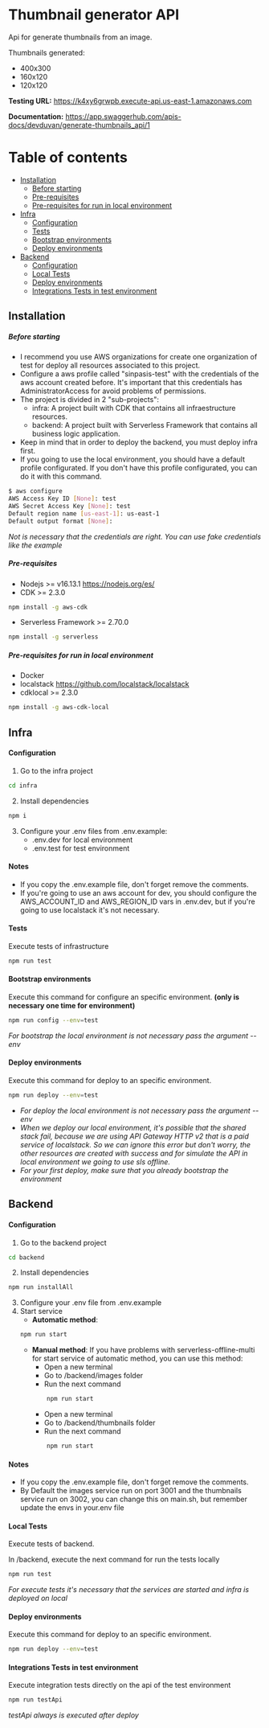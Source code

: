 # Thumbnail generator API

Api for generate thumbnails from an image.

Thumbnails generated:

- 400x300
- 160x120
- 120x120

**Testing URL:** https://k4xy6grwpb.execute-api.us-east-1.amazonaws.com

**Documentation:** https://app.swaggerhub.com/apis-docs/devduvan/generate-thumbnails_api/1

# Table of contents

- [Installation](#installation)
  - [Before starting](#before-starting)
  - [Pre-requisites](#pre-requisites)
  - [Pre-requisites for run in local environment](#pre-requisites-for-run-in-local-environment)
- [Infra](#infra)
  - [Configuration](#configuration)
  - [Tests](#tests)
  - [Bootstrap environments](#bootstrap-environments)
  - [Deploy environments](#deploy-environments)
- [Backend](#backend)
  - [Configuration](#configuration)
  - [Local Tests](#local-tests)
  - [Deploy environments](#deploy-environments)
  - [Integrations Tests in test environment](#integrations-tests-in-test-environment)

## Installation

##### Before starting

- I recommend you use AWS organizations for create one organization of test for deploy all resources associated to this project.
- Configure a aws profile called "sinpasis-test" with the credentials of the aws account created before. It's important that this credentials has AdministratorAccess for avoid problems of permissions.
- The project is divided in 2 "sub-projects":
  - infra: A project built with CDK that contains all infraestructure resources.
  - backend: A project built with Serverless Framework that contains all business logic application.
- Keep in mind that in order to deploy the backend, you must deploy infra first.
- If you going to use the local environment, you should have a default profile configurated. If you don't have this profile configurated, you can do it with this command.

```sh
$ aws configure
AWS Access Key ID [None]: test
AWS Secret Access Key [None]: test
Default region name [us-east-1]: us-east-1
Default output format [None]:
```

_Not is necessary that the credentials are right. You can use fake credentials like the example_

##### Pre-requisites

- Nodejs >= v16.13.1 https://nodejs.org/es/
- CDK >= 2.3.0

```sh
npm install -g aws-cdk
```

- Serverless Framework >= 2.70.0

```sh
npm install -g serverless
```

##### Pre-requisites for run in local environment

- Docker
- localstack https://github.com/localstack/localstack
- cdklocal >= 2.3.0

```sh
npm install -g aws-cdk-local
```

## Infra

#### Configuration

1. Go to the infra project

```sh
cd infra
```

2. Install dependencies

```sh
npm i
```

3. Configure your .env files from .env.example:
   - .env.dev for local environment
   - .env.test for test environment

#### Notes

- If you copy the .env.example file, don't forget remove the comments.
- If you're going to use an aws account for dev, you should configure the AWS_ACCOUNT_ID and AWS_REGION_ID vars in .env.dev, but if you're going to use localstack it's not necessary.

#### Tests

Execute tests of infrastructure

```sh
npm run test
```

#### Bootstrap environments

Execute this command for configure an specific environment. **(only is necessary one time for environment)**

```sh
npm run config --env=test
```

_For bootstrap the local environment is not necessary pass the argument --env_

#### Deploy environments

Execute this command for deploy to an specific environment.

```sh
npm run deploy --env=test
```

- _For deploy the local environment is not necessary pass the argument --env_
- _When we deploy our local environment, it's possible that the shared stack fail, because we are using API Gateway HTTP v2 that is a paid service of localstack. So we can ignore this error but don't worry, the other resources are created with success and for simulate the API in local environment we going to use sls offline._
- _For your first deploy, make sure that you already bootstrap the environment_

## Backend

#### Configuration

1. Go to the backend project

```sh
cd backend
```

2. Install dependencies

```sh
npm run installAll
```

3. Configure your .env file from .env.example
4. Start service
   - **Automatic method**:
   ```sh
   npm run start
   ```
   - **Manual method**: If you have problems with serverless-offline-multi for start service of automatic method, you can use this method:
     - Open a new terminal
     - Go to /backend/images folder
     - Run the next command
     ```sh
         npm run start
     ```
     - Open a new terminal
     - Go to /backend/thumbnails folder
     - Run the next command
     ```sh
         npm run start
     ```

#### Notes

- If you copy the .env.example file, don't forget remove the comments.
- By Default the images service run on port 3001 and the thumbnails service run on 3002, you can change this on main.sh, but remember update the envs in your.env file

#### Local Tests

Execute tests of backend.

In /backend, execute the next command for run the tests locally

```sh
npm run test
```

_For execute tests it's necessary that the services are started and infra is deployed on local_

#### Deploy environments

Execute this command for deploy to an specific environment.

```sh
npm run deploy --env=test
```

#### Integrations Tests in test environment

Execute integration tests directly on the api of the test environment

```sh
npm run testApi
```

_testApi always is executed after deploy_
